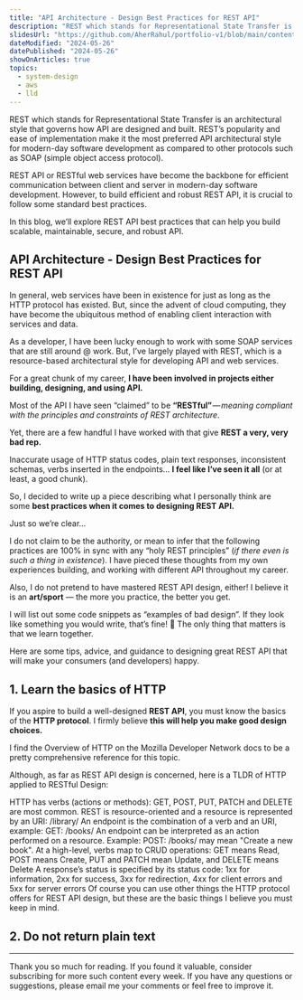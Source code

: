 ```yaml
---
title: "API Architecture - Design Best Practices for REST API"
description: "REST which stands for Representational State Transfer is an architectural style that governs how API are designed and built. REST’s popularity and ease of implementation make it the most preferred API architectural style for modern-day software development as compared to other protocols such as SOAP (simple object access protocol). REST API or RESTful web services have become the backbone for efficient communication between client and server in modern-day software development. However, to build efficient and robust REST API, it is crucial to follow some standard best practices. In this blog, we’ll explore REST API best practices that can help you build scalable, maintainable, secure, and robust API."
slidesUrl: "https://github.com/AherRahul/portfolio-v1/blob/main/content/articles/api-architecture.md"
dateModified: "2024-05-26"
datePublished: "2024-05-26"
showOnArticles: true
topics:
  - system-design
  - aws
  - lld
---
```


REST which stands for Representational State Transfer is an architectural style that governs how API are designed and built. REST’s popularity and ease of implementation make it the most preferred API architectural style for modern-day software development as compared to other protocols such as SOAP (simple object access protocol).

REST API or RESTful web services have become the backbone for efficient communication between client and server in modern-day software development. However, to build efficient and robust REST API, it is crucial to follow some standard best practices.

In this blog, we’ll explore REST API best practices that can help you build scalable, maintainable, secure, and robust API.


## API Architecture - Design Best Practices for REST API

In general, web services have been in existence for just as long as the HTTP protocol has existed. But, since the advent of cloud computing, they have become the ubiquitous method of enabling client interaction with services and data.

As a developer, I have been lucky enough to work with some SOAP services that are still around @ work. But, I’ve largely played with REST, which is a resource-based architectural style for developing API and web services.

For a great chunk of my career, **I have been involved in projects either building, designing, and using API.**

Most of the API I have seen “claimed” to be **“RESTful”** — _meaning compliant with the principles and constraints of REST architecture_.

Yet, there are a few handful I have worked with that give **REST a very, very bad rep.**

Inaccurate usage of HTTP status codes, plain text responses, inconsistent schemas, verbs inserted in the endpoints… **I feel like I’ve seen it all** (or at least, a good chunk).

So, I decided to write up a piece describing what I personally think are some **best practices when it comes to designing REST API.**

Just so we’re clear…

I do not claim to be the authority, or mean to infer that the following practices are 100% in sync with any “holy REST principles” (_if there even is such a thing in existence_). I have pieced these thoughts from my own experiences building, and working with different API throughout my career.

Also, I do not pretend to have mastered REST API design, either! I believe it is an **art/sport** — the more you practice, the better you get.

I will list out some code snippets as “examples of bad design”. If they look like something you would write, that’s fine! 🙂 The only thing that matters is that we learn together.

Here are some tips, advice, and guidance to designing great REST API that will make your consumers (and developers) happy.



## 1. Learn the basics of HTTP

If you aspire to build a well-designed **REST API**, you must know the basics of the **HTTP protocol**. I firmly believe **this will help you make good design choices.**

I find the Overview of HTTP on the Mozilla Developer Network docs to be a pretty comprehensive reference for this topic.

Although, as far as REST API design is concerned, here is a TLDR of HTTP applied to RESTful Design:

HTTP has verbs (actions or methods): GET, POST, PUT, PATCH and DELETE are most common.
REST is resource-oriented and a resource is represented by an URI: /library/
An endpoint is the combination of a verb and an URI, example: GET: /books/
An endpoint can be interpreted as an action performed on a resource. Example: POST: /books/ may mean "Create a new book".
At a high-level, verbs map to CRUD operations: GET means Read, POST means Create, PUT and PATCH mean Update, and DELETE means Delete
A response’s status is specified by its status code: 1xx for information, 2xx for success, 3xx for redirection, 4xx for client errors and 5xx for server errors
Of course you can use other things the HTTP protocol offers for REST API design, but these are the basic things I believe you must keep in mind.

## 2. Do not return plain text


























---

Thank you so much for reading. If you found it valuable, consider subscribing for more such content every week. If you have any questions or suggestions, please email me your comments or feel free to improve it.


